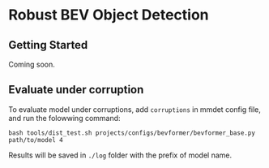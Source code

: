 # Robust BEV Object Detection

## Getting Started
Coming soon.

## Evaluate under corruption

To evaluate model under corruptions, add `corruptions` in mmdet config file, and run the folowwing command:
```shell
bash tools/dist_test.sh projects/configs/bevformer/bevformer_base.py path/to/model 4
```
Results will be saved in `./log` folder with the prefix of model name.
